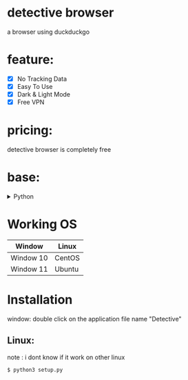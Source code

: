 # detective browser
a browser using duckduckgo
# feature:
- [x] No Tracking Data
- [x] Easy To Use
- [x] Dark & Light Mode
- [x] Free VPN
# pricing:
detective browser is completely free
# base:
<details>
<summary>Python</summary>
<summary>PyQt5</summary>
<summary>PyQtWebEngine</summary>
<summary>DuckDuckGo</summary>
</details>

# Working OS
Window        | Linux
------------- | -------------
Window 10     | CentOS
Window 11     | Ubuntu

# Installation
window: double click on the application file name "Detective"
## Linux:
note : i dont know if it work on other linux
```terminal
$ python3 setup.py
```

